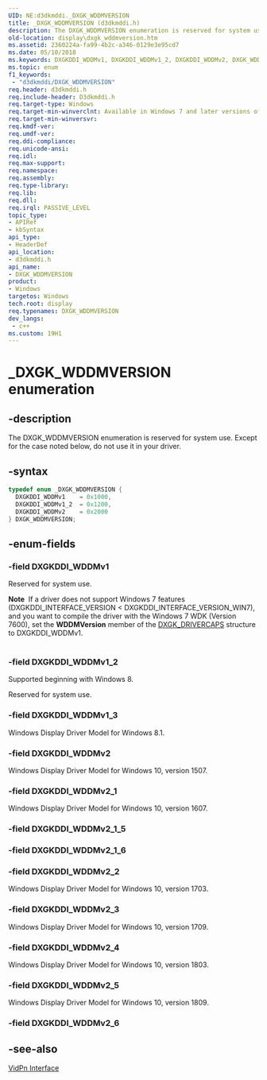 ```yaml
---
UID: NE:d3dkmddi._DXGK_WDDMVERSION
title: _DXGK_WDDMVERSION (d3dkmddi.h)
description: The DXGK_WDDMVERSION enumeration is reserved for system use. Except for the case noted below, do not use it in your driver.
old-location: display\dxgk_wddmversion.htm
ms.assetid: 2360224a-fa99-4b2c-a346-0129e3e95cd7
ms.date: 05/10/2018
ms.keywords: DXGKDDI_WDDMv1, DXGKDDI_WDDMv1_2, DXGKDDI_WDDMv2, DXGK_WDDMVERSION, DXGK_WDDMVERSION enumeration [Display Devices], DmEnums_3a73843a-4967-4faa-a217-42487ae4f865.xml, _DXGK_WDDMVERSION, d3dkmddi/DXGKDDI_WDDMv1, d3dkmddi/DXGKDDI_WDDMv1_2, d3dkmddi/DXGKDDI_WDDMv2, d3dkmddi/DXGK_WDDMVERSION, display.dxgk_wddmversion
ms.topic: enum
f1_keywords:
 - "d3dkmddi/DXGK_WDDMVERSION"
req.header: d3dkmddi.h
req.include-header: D3dkmddi.h
req.target-type: Windows
req.target-min-winverclnt: Available in Windows 7 and later versions of the Windows operating systems.
req.target-min-winversvr:
req.kmdf-ver:
req.umdf-ver:
req.ddi-compliance:
req.unicode-ansi:
req.idl:
req.max-support:
req.namespace:
req.assembly:
req.type-library:
req.lib:
req.dll:
req.irql: PASSIVE_LEVEL
topic_type:
- APIRef
- kbSyntax
api_type:
- HeaderDef
api_location:
- d3dkmddi.h
api_name:
- DXGK_WDDMVERSION
product:
- Windows
targetos: Windows
tech.root: display
req.typenames: DXGK_WDDMVERSION
dev_langs:
 - c++
ms.custom: 19H1
---
```


# _DXGK_WDDMVERSION enumeration


## -description


The DXGK_WDDMVERSION enumeration is reserved for system use. Except for the case noted below, do not use it in your driver.



## -syntax


```cpp
typedef enum _DXGK_WDDMVERSION {
  DXGKDDI_WDDMv1    = 0x1000,
  DXGKDDI_WDDMv1_2  = 0x1200,
  DXGKDDI_WDDMv2    = 0x2000
} DXGK_WDDMVERSION;
```



## -enum-fields




### -field DXGKDDI_WDDMv1

Reserved for system use.


<div class="alert"><b>Note</b>  If a driver does not support Windows 7 features (DXGKDDI_INTERFACE_VERSION < DXGKDDI_INTERFACE_VERSION_WIN7), and you want to compile the driver
with the Windows 7 WDK (Version 7600), set the <b>WDDMVersion</b> member of the  <a href="https://docs.microsoft.com/windows-hardware/drivers/ddi/content/d3dkmddi/ns-d3dkmddi-_dxgk_drivercaps">DXGK_DRIVERCAPS</a> structure to DXGKDDI_WDDMv1.</div>
<div> </div>



### -field DXGKDDI_WDDMv1_2

Supported beginning with Windows 8.

Reserved for system use.


### -field DXGKDDI_WDDMv1_3

Windows Display Driver Model for Windows 8.1.

### -field DXGKDDI_WDDMv2

Windows Display Driver Model for Windows 10, version 1507.


### -field DXGKDDI_WDDMv2_1

Windows Display Driver Model for Windows 10, version 1607.

### -field DXGKDDI_WDDMv2_1_5

### -field DXGKDDI_WDDMv2_1_6

### -field DXGKDDI_WDDMv2_2

Windows Display Driver Model for Windows 10, version 1703.

### -field DXGKDDI_WDDMv2_3

Windows Display Driver Model for Windows 10, version 1709.

### -field DXGKDDI_WDDMv2_4

Windows Display Driver Model for Windows 10, version 1803.

### -field DXGKDDI_WDDMv2_5

Windows Display Driver Model for Windows 10, version 1809.

### -field DXGKDDI_WDDMv2_6

## -see-also




<a href="https://docs.microsoft.com/windows-hardware/drivers/ddi/content/index">VidPn Interface</a>
 

 

